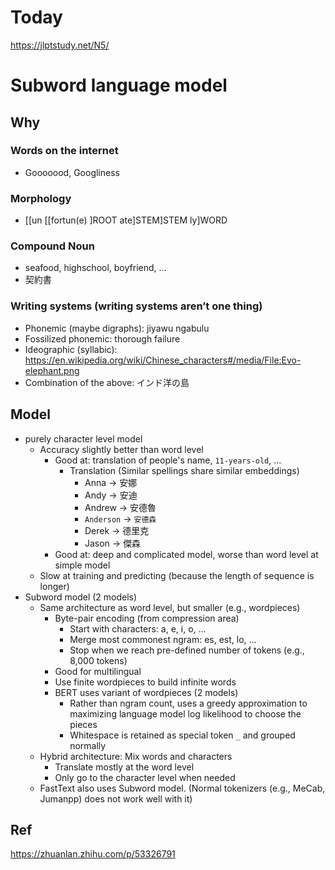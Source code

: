 # Today  

https://jlptstudy.net/N5/

# Subword language model

## Why

### Words on the internet
* Gooooood, Googliness

### Morphology
* [[un [[fortun(e) ]ROOT ate]STEM]STEM ly]WORD

### Compound Noun
* seafood, highschool, boyfriend, ...
* 契約書

### Writing systems (writing systems aren’t one thing)
* Phonemic (maybe digraphs): jiyawu ngabulu
* Fossilized phonemic: thorough failure
* Ideographic (syllabic): https://en.wikipedia.org/wiki/Chinese_characters#/media/File:Evo-elephant.png  
* Combination of the above: インド洋の島

## Model
* purely character level model
  * Accuracy slightly better than word level
    * Good at: translation of people's name, `11-years-old`, ...
      * Translation (Similar spellings share similar embeddings)
        * Anna -> 安娜
        * Andy -> 安迪
        * Andrew -> 安德魯
        * `Anderson` -> `安德森`
        * Derek -> 德里克
        * Jason -> 傑森
    * Good at: deep and complicated model, worse than word level at simple model  
  * Slow at training and predicting (because the length of sequence is longer)
* Subword model (2 models)
  * Same architecture as word level, but smaller (e.g., wordpieces)
    * Byte-pair encoding (from compression area)
      * Start with characters: a, e, i, o, ...
      * Merge most commonest ngram: es, est, lo, ...
      * Stop when we reach pre-defined number of tokens (e.g., 8,000 tokens)
    * Good for multilingual
    * Use finite wordpieces to build infinite words
    * BERT uses variant of wordpieces (2 models)
      * Rather than ngram count, uses a greedy approximation to maximizing language model log likelihood to choose the pieces
      * Whitespace is retained as special token `_` and grouped normally
  * Hybrid architecture: Mix words and characters
    * Translate mostly at the word level
    * Only go to the character level when needed
  * FastText also uses Subword model. (Normal tokenizers (e.g., MeCab, Jumanpp) does not work well with it)

## Ref
https://zhuanlan.zhihu.com/p/53326791  




